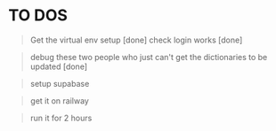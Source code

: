 # TO DOS

> Get the virtual env setup [done]
> check login works [done]

> debug these two people who just can't get the dictionaries to be updated [done]

> setup supabase

> get it on railway

> run it for 2 hours
